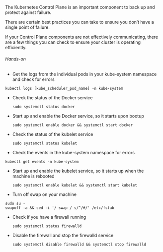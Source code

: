 The Kubernetes Control Plane is an important component to back up and protect against failure. 

There are certain best practices you can take to ensure you don’t have a single point of failure. 

If your Control Plane components are not effectively communicating, there are a few things you can check to ensure your cluster is operating efficiently.

###### Hands-on

* Get the logs from the individual pods in your kube-system namespace and check for errors

`kubectl logs [kube_scheduler_pod_name] -n kube-system`

* Check the status of the Docker service

    `sudo systemctl status docker`

* Start up and enable the Docker service, so it starts upon bootup

    `sudo systemctl enable docker && systemctl start docker`

* Check the status of the kubelet service

    `sudo systemctl status kubelet`

* Check the events in the kube-system namespace for errors

`kubectl get events -n kube-system`

* Start up and enable the kubelet service, so it starts up when the machine is rebooted

    `sudo systemctl enable kubelet && systemctl start kubelet`

* Turn off swap on your machine

```
sudo su -
swapoff -a && sed -i '/ swap / s/^/#/' /etc/fstab
```

* Check if you have a firewall running

    `sudo systemctl status firewalld`

* Disable the firewall and stop the firewalld service

    `sudo systemctl disable firewalld && systemctl stop firewalld`